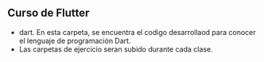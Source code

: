 ## Curso de Flutter

- dart. En esta carpeta, se encuentra el codigo desarrollaod para conocer el lenguaje de programación Dart.
- Las carpetas de ejercicio seran subido durante cada clase.
